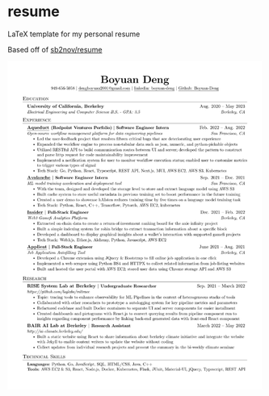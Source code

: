 # resume
LaTeX template for my personal resume

Based off of [sb2nov/resume](https://github.com/sb2nov/resume/)

![Resume Preview](boyuan_deng_resume.jpg)
